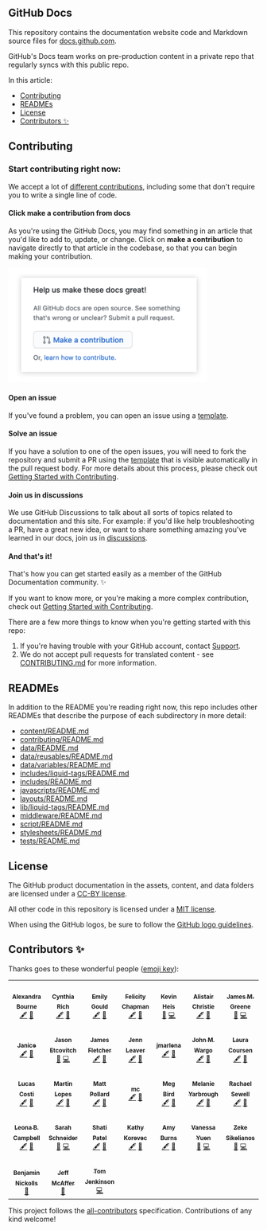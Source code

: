 ## GitHub Docs <!-- omit in toc -->

This repository contains the documentation website code and Markdown source files for [docs.github.com](https://docs.github.com).

GitHub's Docs team works on pre-production content in a private repo that regularly syncs with this public repo.

In this article:
- [Contributing](#contributing)
- [READMEs](#readmes)
- [License](#license)
- [Contributors ✨](#contributors-)

## Contributing

### Start contributing right now:

We accept a lot of [different contributions](CONTRIBUTING.md/#types-of-contributions-memo), including some that don't require you to write a single line of code.

#### Click **make a contribution** from docs

As you're using the GitHub Docs, you may find something in an article that you'd like to add to, update, or change. Click on **make a contribution** to navigate directly to that article in the codebase, so that you can begin making your contribution.

<img src="./assets/images/contribution_cta.png" width="400">

#### Open an issue

If you've found a problem, you can open an issue using a [template](https://github.com/github/docs/issues/new/choose).

#### Solve an issue

If you have a solution to one of the open issues, you will need to fork the repository and submit a PR using the [template](https://github.com/github/docs/blob/main/CONTRIBUTING.md#pull-request-template) that is visible automatically in the pull request body. For more details about this process, please check out [Getting Started with Contributing](/CONTRIBUTING.md). 

#### Join us in discussions

We use GitHub Discussions to talk about all sorts of topics related to documentation and this site. For example: if you'd like help troubleshooting a PR, have a great new idea, or want to share something amazing you've learned in our docs, join us in [discussions](https://github.com/github/docs/discussions).

#### And that's it!
That's how you can get started easily as a member of the GitHub Documentation community. :sparkles:

If you want to know more, or you're making a more complex contribution, check out [Getting Started with Contributing](/CONTRIBUTING.md).

There are a few more things to know when you're getting started with this repo:

1. If you're having trouble with your GitHub account, contact [Support](https://support.github.com/contact).
2. We do not accept pull requests for translated content - see [CONTRIBUTING.md](/CONTRIBUTING.md) for more information.

## READMEs

In addition to the README you're reading right now, this repo includes other READMEs that describe the purpose of each subdirectory in more detail:

- [content/README.md](content/README.md)
- [contributing/README.md](contributing/README.md)
- [data/README.md](data/README.md)
- [data/reusables/README.md](data/reusables/README.md)
- [data/variables/README.md](data/variables/README.md)
- [includes/liquid-tags/README.md](includes/liquid-tags/README.md)
- [includes/README.md](includes/README.md)
- [javascripts/README.md](javascripts/README.md)
- [layouts/README.md](layouts/README.md)
- [lib/liquid-tags/README.md](lib/liquid-tags/README.md)
- [middleware/README.md](middleware/README.md)
- [script/README.md](script/README.md)
- [stylesheets/README.md](stylesheets/README.md)
- [tests/README.md](tests/README.md)

## License

The GitHub product documentation in the assets, content, and data folders are licensed under a [CC-BY license](LICENSE).

All other code in this repository is licensed under a [MIT license](LICENSE-CODE).

When using the GitHub logos, be sure to follow the [GitHub logo guidelines](https://github.com/logos).

## Contributors ✨

Thanks goes to these wonderful people ([emoji key](https://allcontributors.org/docs/en/emoji-key)):

<!-- ALL-CONTRIBUTORS-LIST:START - Do not remove or modify this section -->
<!-- prettier-ignore-start -->
<!-- markdownlint-disable -->
<table>
  <tr>
    <td align="center"><a href="https://github.com/alebourne"><img src="https://avatars1.githubusercontent.com/u/24581915?v=4" width="64px;" alt=""/><br /><sub><b>Alexandra Bourne</b></sub></a><br /><a href="#content-alebourne" title="Content">🖋</a> <a href="https://github.com/github/docs/issues?q=author%3Aalebourne" title="Bug reports">🐛</a></td>
    <td align="center"><a href="http://cynthiarich.me/"><img src="https://avatars0.githubusercontent.com/u/9950121?v=4" width="64px;" alt=""/><br /><sub><b>Cynthia Rich</b></sub></a><br /><a href="#content-crichID" title="Content">🖋</a> <a href="https://github.com/github/docs/issues?q=author%3AcrichID" title="Bug reports">🐛</a></td>
    <td align="center"><a href="https://github.com/emilyistoofunky"><img src="https://avatars1.githubusercontent.com/u/4822039?v=4" width="64px;" alt=""/><br /><sub><b>Emily Gould</b></sub></a><br /><a href="#content-emilyistoofunky" title="Content">🖋</a> <a href="https://github.com/github/docs/issues?q=author%3Aemilyistoofunky" title="Bug reports">🐛</a></td>
    <td align="center"><a href="https://github.com/felicitymay"><img src="https://avatars1.githubusercontent.com/u/1877141?v=4" width="64px;" alt=""/><br /><sub><b>Felicity Chapman</b></sub></a><br /><a href="#content-felicitymay" title="Content">🖋</a> <a href="https://github.com/github/docs/issues?q=author%3Afelicitymay" title="Bug reports">🐛</a></td>
    <td align="center"><a href="https://heiskr.com/"><img src="https://avatars2.githubusercontent.com/u/1221423?v=4" width="64px;" alt=""/><br /><sub><b>Kevin Heis</b></sub></a><br /><a href="https://github.com/github/docs/issues?q=author%3Aheiskr" title="Bug reports">🐛</a> <a href="https://github.com/github/docs/commits?author=heiskr" title="Code">💻</a></td>
    <td align="center"><a href="https://github.com/hubwriter"><img src="https://avatars1.githubusercontent.com/u/54933897?v=4" width="64px;" alt=""/><br /><sub><b>Alistair Christie</b></sub></a><br /><a href="#content-hubwriter" title="Content">🖋</a> <a href="https://github.com/github/docs/issues?q=author%3Ahubwriter" title="Bug reports">🐛</a></td>
    <td align="center"><a href="https://jamesmgreene.github.io/"><img src="https://avatars2.githubusercontent.com/u/417751?v=4" width="64px;" alt=""/><br /><sub><b>James M. Greene</b></sub></a><br /><a href="https://github.com/github/docs/issues?q=author%3AJamesMGreene" title="Bug reports">🐛</a> <a href="https://github.com/github/docs/commits?author=JamesMGreene" title="Code">💻</a></td>
  </tr>
  <tr>
    <td align="center"><a href="https://github.com/janiceilene"><img src="https://avatars3.githubusercontent.com/u/9817819?v=4" width="64px;" alt=""/><br /><sub><b>Janice</b></sub></a><br /><a href="#content-janiceilene" title="Content">🖋</a> <a href="https://github.com/github/docs/issues?q=author%3Ajaniceilene" title="Bug reports">🐛</a></td>
    <td align="center"><a href="https://jasonet.co"><img src="https://avatars1.githubusercontent.com/u/10660468?v=4" width="64px;" alt=""/><br /><sub><b>Jason Etcovitch</b></sub></a><br /><a href="https://github.com/github/docs/issues?q=author%3Ajasonetco" title="Bug reports">🐛</a> <a href="https://github.com/github/docs/commits?author=jasonetco" title="Code">💻</a></td>
    <td align="center"><a href="https://github.com/jf205"><img src="https://avatars2.githubusercontent.com/u/42464962?v=4" width="64px;" alt=""/><br /><sub><b>James Fletcher</b></sub></a><br /><a href="#content-jf205" title="Content">🖋</a> <a href="https://github.com/github/docs/issues?q=author%3Ajf205" title="Bug reports">🐛</a></td>
    <td align="center"><a href="https://github.com/jleaver"><img src="https://avatars2.githubusercontent.com/u/4453117?v=4" width="64px;" alt=""/><br /><sub><b>Jenn Leaver</b></sub></a><br /><a href="#content-jleaver" title="Content">🖋</a> <a href="https://github.com/github/docs/issues?q=author%3Ajleaver" title="Bug reports">🐛</a></td>
    <td align="center"><a href="https://github.com/jmarlena"><img src="https://avatars3.githubusercontent.com/u/6732600?v=4" width="64px;" alt=""/><br /><sub><b>jmarlena</b></sub></a><br /><a href="#content-jmarlena" title="Content">🖋</a> <a href="https://github.com/github/docs/issues?q=author%3Ajmarlena" title="Bug reports">🐛</a></td>
    <td align="center"><a href="https://johnwargo.com/"><img src="https://avatars0.githubusercontent.com/u/30843404?v=4" width="64px;" alt=""/><br /><sub><b>John M. Wargo</b></sub></a><br /><a href="#content-jwargo" title="Content">🖋</a> <a href="https://github.com/github/docs/issues?q=author%3Ajwargo" title="Bug reports">🐛</a></td>
    <td align="center"><a href="https://github.com/lecoursen"><img src="https://avatars3.githubusercontent.com/u/14935376?v=4" width="64px;" alt=""/><br /><sub><b>Laura Coursen</b></sub></a><br /><a href="#content-lecoursen" title="Content">🖋</a> <a href="https://github.com/github/docs/issues?q=author%3Alecoursen" title="Bug reports">🐛</a></td>
  </tr>
  <tr>
    <td align="center"><a href="https://lucascosti.com/"><img src="https://avatars3.githubusercontent.com/u/4434330?v=4" width="64px;" alt=""/><br /><sub><b>Lucas Costi</b></sub></a><br /><a href="#content-lucascosti" title="Content">🖋</a> <a href="https://github.com/github/docs/issues?q=author%3Alucascosti" title="Bug reports">🐛</a></td>
    <td align="center"><a href="https://github.com/martin389"><img src="https://avatars3.githubusercontent.com/u/54248166?v=4" width="64px;" alt=""/><br /><sub><b>Martin Lopes</b></sub></a><br /><a href="#content-martin389" title="Content">🖋</a> <a href="https://github.com/github/docs/issues?q=author%3Amartin389" title="Bug reports">🐛</a></td>
    <td align="center"><a href="https://github.com/mattpollard"><img src="https://avatars0.githubusercontent.com/u/1894408?v=4" width="64px;" alt=""/><br /><sub><b>Matt Pollard</b></sub></a><br /><a href="#content-mattpollard" title="Content">🖋</a> <a href="https://github.com/github/docs/issues?q=author%3Amattpollard" title="Bug reports">🐛</a></td>
    <td align="center"><a href="https://github.com/mchammer01"><img src="https://avatars3.githubusercontent.com/u/42146119?v=4" width="64px;" alt=""/><br /><sub><b>mc</b></sub></a><br /><a href="#content-mchammer01" title="Content">🖋</a> <a href="https://github.com/github/docs/issues?q=author%3Amchammer01" title="Bug reports">🐛</a></td>
    <td align="center"><a href="http://meaganbird.com/"><img src="https://avatars2.githubusercontent.com/u/5658046?v=4" width="64px;" alt=""/><br /><sub><b>Meg Bird</b></sub></a><br /><a href="#content-megbird" title="Content">🖋</a> <a href="https://github.com/github/docs/issues?q=author%3Amegbird" title="Bug reports">🐛</a></td>
    <td align="center"><a href="https://github.com/myarb"><img src="https://avatars2.githubusercontent.com/u/11952755?v=4" width="64px;" alt=""/><br /><sub><b>Melanie Yarbrough</b></sub></a><br /><a href="#content-myarb" title="Content">🖋</a> <a href="https://github.com/github/docs/issues?q=author%3Amyarb" title="Bug reports">🐛</a></td>
    <td align="center"><a href="https://github.com/rachmari"><img src="https://avatars2.githubusercontent.com/u/9831992?v=4" width="64px;" alt=""/><br /><sub><b>Rachael Sewell</b></sub></a><br /><a href="#content-rachmari" title="Content">🖋</a> <a href="https://github.com/github/docs/issues?q=author%3Arachmari" title="Bug reports">🐛</a></td>
  </tr>
  <tr>
    <td align="center"><a href="https://github.com/runleonarun"><img src="https://avatars1.githubusercontent.com/u/3880403?v=4" width="64px;" alt=""/><br /><sub><b>Leona B. Campbell</b></sub></a><br /><a href="#content-runleonarun" title="Content">🖋</a> <a href="https://github.com/github/docs/issues?q=author%3Arunleonarun" title="Bug reports">🐛</a></td>
    <td align="center"><a href="https://github.com/sarahs"><img src="https://avatars3.githubusercontent.com/u/821071?v=4" width="64px;" alt=""/><br /><sub><b>Sarah Schneider</b></sub></a><br /><a href="https://github.com/github/docs/issues?q=author%3Asarahs" title="Bug reports">🐛</a> <a href="https://github.com/github/docs/commits?author=sarahs" title="Code">💻</a></td>
    <td align="center"><a href="https://github.com/shati-patel"><img src="https://avatars3.githubusercontent.com/u/42641846?v=4" width="64px;" alt=""/><br /><sub><b>Shati Patel</b></sub></a><br /><a href="#content-shati-patel" title="Content">🖋</a> <a href="https://github.com/github/docs/issues?q=author%3Ashati-patel" title="Bug reports">🐛</a></td>
    <td align="center"><a href="http://kathy.pm/"><img src="https://avatars3.githubusercontent.com/u/704152?v=4" width="64px;" alt=""/><br /><sub><b>Kathy Korevec</b></sub></a><br /><a href="#content-simpsoka" title="Content">🖋</a> <a href="https://github.com/github/docs/issues?q=author%3Asimpsoka" title="Bug reports">🐛</a></td>
    <td align="center"><a href="https://github.com/timeyoutakeit"><img src="https://avatars3.githubusercontent.com/u/5012825?v=4" width="64px;" alt=""/><br /><sub><b>Amy Burns</b></sub></a><br /><a href="#content-timeyoutakeit" title="Content">🖋</a> <a href="https://github.com/github/docs/issues?q=author%3Atimeyoutakeit" title="Bug reports">🐛</a></td>
    <td align="center"><a href="https://github.com/vanessayuenn"><img src="https://avatars3.githubusercontent.com/u/6842965?v=4" width="64px;" alt=""/><br /><sub><b>Vanessa Yuen</b></sub></a><br /><a href="https://github.com/github/docs/issues?q=author%3Avanessayuenn" title="Bug reports">🐛</a> <a href="https://github.com/github/docs/commits?author=vanessayuenn" title="Code">💻</a></td>
    <td align="center"><a href="http://zeke.sikelianos.com/"><img src="https://avatars1.githubusercontent.com/u/2289?v=4" width="64px;" alt=""/><br /><sub><b>Zeke Sikelianos</b></sub></a><br /><a href="https://github.com/github/docs/issues?q=author%3Azeke" title="Bug reports">🐛</a> <a href="https://github.com/github/docs/commits?author=zeke" title="Code">💻</a></td>
  </tr>
  <tr>
    <td align="center"><a href="https://github.com/BenJam"><img src="https://avatars2.githubusercontent.com/u/158833?v=4" width="64px;" alt=""/><br /><sub><b>Benjamin Nickolls</b></sub></a><br /><a href="https://github.com/github/docs/commits?author=BenJam" title="Documentation">📖</a></td>
    <td align="center"><a href="https://mcaffer.com"><img src="https://avatars2.githubusercontent.com/u/10070956?v=4" width="64px;" alt=""/><br /><sub><b>Jeff McAffer</b></sub></a><br /><a href="https://github.com/github/docs/commits?author=jeffmcaffer" title="Documentation">📖</a></td>
    <td align="center"><a href="https://tjenkinson.me"><img src="https://avatars0.githubusercontent.com/u/3259993?v=4" width="64px;" alt=""/><br /><sub><b>Tom Jenkinson</b></sub></a><br /><a href="https://github.com/github/docs/commits?author=tjenkinson" title="Code">💻</a></td>
  </tr>
</table>

<!-- markdownlint-enable -->
<!-- prettier-ignore-end -->
<!-- ALL-CONTRIBUTORS-LIST:END -->

This project follows the [all-contributors](https://github.com/all-contributors/all-contributors) specification. Contributions of any kind welcome!
